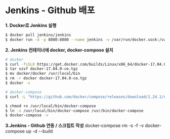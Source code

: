 # Jenkins - Github 배포

**1. Docker로 Jenkins 실행**

```bash
$ docker pull jenkins/jenkins
$ docker run -d -p 8080:8080 --name jenkins -v /var/run/docker.sock:/var/run/docker.sock -u root jenkins/jenkins
```

**2. Jenkins 컨테이너에 docker, docker-compose 설치**
```bash
# docker
$ curl -fsSLO https://get.docker.com/builds/Linux/x86_64/docker-17.04.0-ce.tgz
$ tar xzvf docker-17.04.0-ce.tgz
$ mv docker/docker /usr/local/bin
$ rm -r docker docker-17.04.0-ce.tgz
$ docker -v

# docker-compose
$ curl -L "https://github.com/docker/compose/releases/download/1.24.1/docker-compose-$(uname -s)-$(uname -m)" -o /usr/local/bin/docker-compose

$ chmod +x /usr/local/bin/docker-compose
$ ln -s /usr/local/bin/docker-compose /usr/bin/docker-compose
$ docker-compose -v
```

**3.Jenkins - Github 연동 / 스크립트 작성**
docker-compose rm -s -f -v
docker-compose up -d --build
